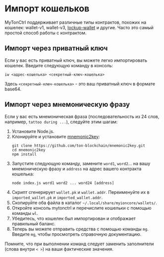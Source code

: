 # Импорт кошельков

MyTonCtrl поддерживает различные типы контрактов, похожих на кошелек: wallet-v1, wallet-v3, [lockup-wallet](https://github.com/ton-blockchain/lockup-wallet-contract/tree/main/universal) и другие. Часто это самый простой способ работы с контрактом.

## Импорт через приватный ключ

Если у вас есть приватный ключ, вы можете легко импортировать кошелек. Введите следующую команду в консоль:

```
iw <адрес-кошелька> <секретный-ключ-кошелька>
```

Здесь `<секретный-ключ-кошелька>` - это ваш приватный ключ в формате base64.

## Импорт через мнемоническую фразу

Если у вас есть мнемоническая фраза (последовательность из 24 слов, например, `tattoo during ...`), следуйте этим шагам:

1. Установите Node.js.
2. Клонируйте и установите [mnemonic2key](https://github.com/ton-blockchain/mnemonic2key):
    ```
    git clone https://github.com/ton-blockchain/mnemonic2key.git
    cd mnemonic2key
    npm install
    ```
3. Запустите следующую команду, замените `word1`, `word2`... на вашу мнемоническую фразу и `address` на адрес вашего контракта кошелька:
    ```
    node index.js word1 word2 ... word24 [address]
    ```
4. Скрипт сгенерирует `wallet.pk` и `wallet.addr`. Переименуйте их в `imported_wallet.pk` и `imported_wallet.addr`.
5. Скопируйте оба файла в каталог `~/.local/share/myioncore/wallets/`.
6. Откройте консоль mytonctrl и перечислите кошельки с помощью команды `wl`.
7. Убедитесь, что кошелек был импортирован и отображает правильный баланс.
8. Теперь вы можете отправить средства с помощью команды `mg`. Введите `mg`, чтобы просмотреть справочную документацию.

Помните, что при выполнении команд следует заменить заполнители (слова внутри `< >`) на ваши фактические значения.